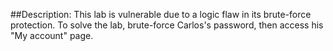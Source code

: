 ##Description: 
This lab is vulnerable due to a logic flaw in its brute-force protection. To solve the lab, brute-force Carlos's password, then access his "My account" page.

